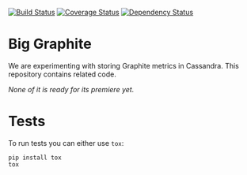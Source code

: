 [![Build Status](https://travis-ci.org/criteo/biggraphite.svg?branch=master)](https://travis-ci.org/criteo/biggraphite)
[![Coverage Status](https://coveralls.io/repos/github/criteo/biggraphite/badge.svg?branch=initialimport)](https://coveralls.io/github/criteo/biggraphite?branch=master)
[![Dependency Status](https://gemnasium.com/badges/github.com/criteo/biggraphite.svg)](https://gemnasium.com/github.com/criteo/biggraphite)

Big Graphite
============

We are experimenting with storing Graphite metrics in Cassandra. This repository contains related code.

*None of it is ready for its premiere yet.*


Tests
=====

To run tests you can either use `tox`:

    pip install tox
    tox
